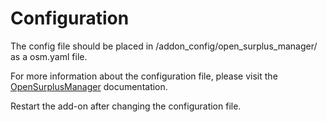 # Configuration

The config file should be placed in /addon_config/open_surplus_manager/ as a osm.yaml file.

For more information about the configuration file, please visit the [OpenSurplusManager](https://github.com/JoseRMorales/OpenSurplusManager) documentation.

Restart the add-on after changing the configuration file.
